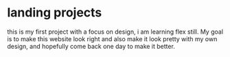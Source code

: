 # landing projects
this is my first project with a focus on design, i am learning flex still.
My goal is to make this website look right and also make it look pretty with my own design, and hopefully come back one day to make it better.